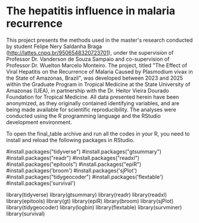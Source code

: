 # The hepatitis influence in malaria recurrence
This project presents the methods used in the master's research conducted by student Felipe Nery Saldanha Braga (http://lattes.cnpq.br/9506548320723701), under the supervision of Professor Dr. Vanderson de Souza Sampaio and co-supervision of Professor Dr. Wuelton Marcelo Monteiro. The project, titled "The Effect of Viral Hepatitis on the Recurrence of Malaria Caused by Plasmodium vivax in the State of Amazonas, Brazil", was developed between 2023 and 2025 within the Graduate Program in Tropical Medicine at the State University of Amazonas (UEA), in partnership with the Dr. Heitor Vieira Dourado Foundation for Tropical Medicine. All data presented herein have been anonymized, as they originally contained identifying variables, and are being made available for scientific reproducibility. The analyses were conducted using the R programming language and the RStudio development environment.

To open the final_table archive and run all the codes in your R, you need to install and reload the following packages in RStudio. 

#install.packages("tidyverse")
#install.packages("gtsummary")
#install.packages("readr")
#install.packages("readxl")
#install.packages("epitools")
#install.packages("epiR")
#install.packages('broom')
#install.packages('sjPlot')
#install.packages("tidygeocoder")
#install.packages('flextable')
#install.packages('survival')

library(tidyverse)
library(gtsummary)
library(readr)
library(readxl)
library(epitools)
library(gt)
library(epiR)
library(broom)
library(sjPlot)
library(tidygeocoder)
library(logbin)
library(flextable)
library(survminer)
library(survival)

